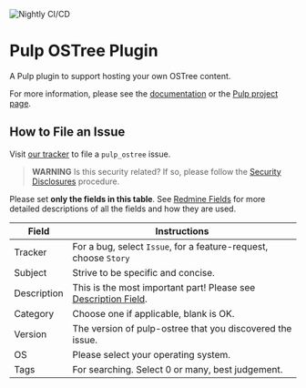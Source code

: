 ![Nightly CI/CD](https://github.com/pulp/pulp_ostree/actions/workflows/nightly.yml/badge.svg?branch=main)

Pulp OSTree Plugin
==================

A Pulp plugin to support hosting your own OSTree content.

For more information, please see the [documentation](docs/index.rst) or the [Pulp project page](https://pulpproject.org/).

How to File an Issue
--------------------


Visit [our tracker](https://pulp.plan.io/projects/pulp_ostree/issues/new) to file a `pulp_ostree` issue.


> **WARNING** Is this security related? If so, please follow the [Security Disclosures](https://docs.pulpproject.org/pulpcore/bugs-features.html#security-bugs) procedure.


Please set **only the fields in this table**. See [Redmine Fields](https://docs.pulpproject.org/pulpcore/bugs-features.html#redmine-fields) for more detailed
descriptions of all the fields and how they are used.

| Field | Instructions |
| ----- | ----------- |
| Tracker | For a bug, select `Issue`, for a feature-request, choose `Story` |
| Subject | Strive to be specific and concise. |
| Description | This is the most important part! Please see [Description Field](https://docs.pulpproject.org/bugs-features.html#issue-description). |
| Category | Choose one if applicable, blank is OK. |
| Version | The version of pulp-ostree that you discovered the issue. |
| OS | Please select your operating system. |
| Tags | For searching. Select 0 or many, best judgement. |

